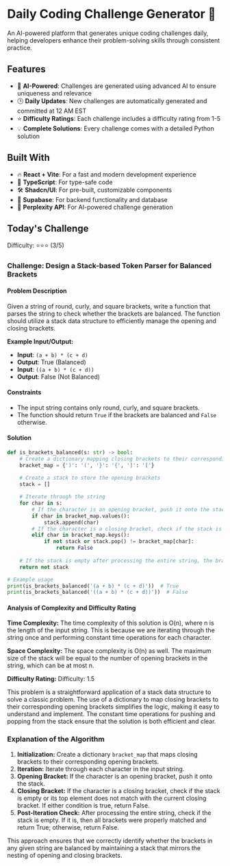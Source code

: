 # Daily Coding Challenge Generator 🚀

An AI-powered platform that generates unique coding challenges daily, helping developers enhance their problem-solving skills through consistent practice.

## Features

- 🤖 **AI-Powered**: Challenges are generated using advanced AI to ensure uniqueness and relevance
- 🕒 **Daily Updates**: New challenges are automatically generated and committed at 12 AM EST
- ⭐ **Difficulty Ratings**: Each challenge includes a difficulty rating from 1-5
- 💡 **Complete Solutions**: Every challenge comes with a detailed Python solution

## Built With

- 🔥 **React + Vite**: For a fast and modern development experience
- 🔷 **TypeScript**: For type-safe code
- 🛠️ **Shadcn/UI**: For pre-built, customizable components
- 🔌 **Supabase**: For backend functionality and database
- 🤖 **Perplexity API**: For AI-powered challenge generation

## Today's Challenge

Difficulty: ⭐⭐⭐ (3/5)

### Challenge: Design a Stack-based Token Parser for Balanced Brackets

#### Problem Description
Given a string of round, curly, and square brackets, write a function that parses the string to check whether the brackets are balanced. The function should utilize a stack data structure to efficiently manage the opening and closing brackets.

**Example Input/Output:**
- **Input**: `(a + b) * (c + d)`
- **Output**: True (Balanced)
- **Input**: `((a + b) * (c + d))`
- **Output**: False (Not Balanced)

#### Constraints
- The input string contains only round, curly, and square brackets.
- The function should return `True` if the brackets are balanced and `False` otherwise.

#### Solution
```python
def is_brackets_balanced(s: str) -> bool:
    # Create a dictionary mapping closing brackets to their corresponding opening brackets
    bracket_map = {')': '(', '}': '{', ']': '['}
    
    # Create a stack to store the opening brackets
    stack = []

    # Iterate through the string
    for char in s:
        # If the character is an opening bracket, push it onto the stack
        if char in bracket_map.values():
            stack.append(char)
        # If the character is a closing bracket, check if the stack is empty or its top element does not match with the current closing bracket
        elif char in bracket_map.keys():
            if not stack or stack.pop() != bracket_map[char]:
                return False
    
    # If the stack is empty after processing the entire string, the brackets are balanced
    return not stack

# Example usage
print(is_brackets_balanced('(a + b) * (c + d)'))  # True
print(is_brackets_balanced('((a + b) * (c + d))'))  # False
```

#### Analysis of Complexity and Difficulty Rating
**Time Complexity:** 
The time complexity of this solution is O(n), where n is the length of the input string. This is because we are iterating through the string once and performing constant time operations for each character.

**Space Complexity:** 
The space complexity is O(n) as well. The maximum size of the stack will be equal to the number of opening brackets in the string, which can be at most n.

**Difficulty Rating:** 
Difficulty: 1.5

This problem is a straightforward application of a stack data structure to solve a classic problem. The use of a dictionary to map closing brackets to their corresponding opening brackets simplifies the logic, making it easy to understand and implement. The constant time operations for pushing and popping from the stack ensure that the solution is both efficient and clear.

### Explanation of the Algorithm
1. **Initialization:** Create a dictionary `bracket_map` that maps closing brackets to their corresponding opening brackets.
2. **Iteration:** Iterate through each character in the input string.
3. **Opening Bracket:** If the character is an opening bracket, push it onto the stack.
4. **Closing Bracket:** If the character is a closing bracket, check if the stack is empty or its top element does not match with the current closing bracket. If either condition is true, return False.
5. **Post-Iteration Check:** After processing the entire string, check if the stack is empty. If it is, then all brackets were properly matched and return True; otherwise, return False.

This approach ensures that we correctly identify whether the brackets in any given string are balanced by maintaining a stack that mirrors the nesting of opening and closing brackets.